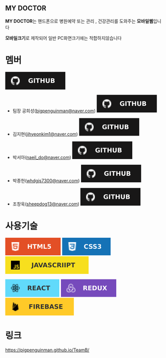 ## MY DOCTOR
 **MY DOCTOR**는 
 핸드폰으로 병원예약 또는 관리 , 건강관리를 도와주는  **모바일웹**입니다
 
 **모바일크기**로 제작되어 일반 PC화면크기에는 적합하지않습니다 
 

# 멤버
![github](./ReadMe_img/github.svg)
- 팀장 공희성(bigpenguinman@naver.com) 
[![github](./ReadMe_img/github.svg)](https://github.com/PigPenguinMan)

- 김지현(jihyeonkim1@naver.com)
[![github](./ReadMe_img/github.svg)](https://github.com/wooodii)

- 박서아(naeil_do@naver.com)
[![github](./ReadMe_img/github.svg)](https://github.com/sophy97)

- 박종헌(whdgjs7300@naver.com)
[![github](./ReadMe_img/github.svg)](https://github.com/whdgjs7300)

- 조창욱(sheepdog13@naver.com)
[![github](./ReadMe_img/github.svg)](https://github.com/sheepdog13)


# 사용기술

![HTML5](./ReadMe_img/html5.svg)
![CSS3](./ReadMe_img/css3.svg)
![JAVASCRIPT](./ReadMe_img/javascript.svg)

![REACT](./ReadMe_img/react.svg)
![REDUX](./ReadMe_img/redux.svg)
![FIREBASE](./ReadMe_img/firebase.svg)

# 링크 
https://pigpenguinman.github.io/TeamB/

#
